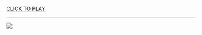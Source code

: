 
<a href="https://premium76.site?title=unblocked_games_3&ref=13M">CLICK TO PLAY</a></h3>
<hr>

<a href="https://premium76.site?title=unblocked_games_3&ref=13M"><img src="https://clearcache.store/games.png"></a>


